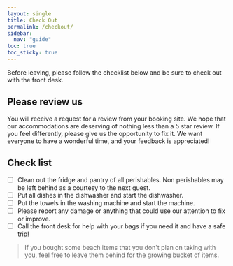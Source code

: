 ```yaml
---
layout: single
title: Check Out
permalink: /checkout/
sidebar:
  nav: "guide"
toc: true
toc_sticky: true
---
```

Before leaving, please follow the checklist below and be sure to check out with the front desk.

## Please review us
You will receive a request for a review from your booking site. We hope that our accommodations
are deserving of nothing less than a 5 star review. If you feel differently, please give us
the opportunity to fix it. We want everyone to have a wonderful time, and your feedback is
appreciated!

## Check list
* [ ] Clean out the fridge and pantry of all perishables. Non perishables may be left behind as a courtesy to the next guest.
* [ ] Put all dishes in the dishwasher and start the dishwasher.
* [ ] Put the towels in the washing machine and start the machine.
* [ ] Please report any damage or anything that could use our attention to fix or improve.
* [ ] Call the front desk for help with your bags if you need it and have a safe trip!

>If you bought some beach items that you don't plan on taking with you, feel free to leave them behind for the growing bucket of items.
